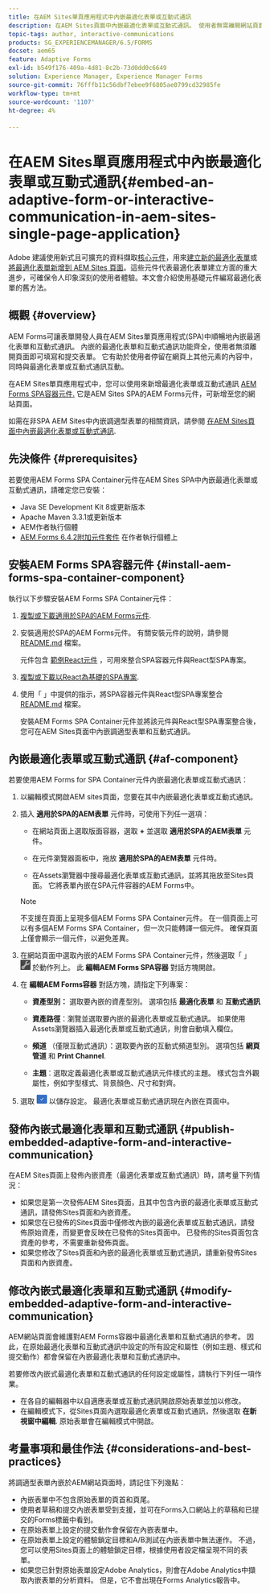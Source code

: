 ```yaml
---
title: 在AEM Sites單頁應用程式中內嵌最適化表單或互動式通訊
description: 在AEM Sites頁面中內嵌最適化表單或互動式通訊。 使用者無需離開網站頁面即可填寫及提交表單。
topic-tags: author, interactive-communications
products: SG_EXPERIENCEMANAGER/6.5/FORMS
docset: aem65
feature: Adaptive Forms
exl-id: b549f176-409a-4d81-8c2b-73d0dd0c6649
solution: Experience Manager, Experience Manager Forms
source-git-commit: 76fffb11c56dbf7ebee9f6805ae0799cd32985fe
workflow-type: tm+mt
source-wordcount: '1107'
ht-degree: 4%

---
```


# 在AEM Sites單頁應用程式中內嵌最適化表單或互動式通訊{#embed-an-adaptive-form-or-interactive-communication-in-aem-sites-single-page-application}

<span class="preview">Adobe 建議使用新式且可擴充的資料擷取[核心元件](https://experienceleague.adobe.com/docs/experience-manager-core-components/using/adaptive-forms/introduction.html)，用來[建立新的最適化表單](/help/forms/using/create-an-adaptive-form-core-components.md)或[將最適化表單新增到 AEM Sites 頁面](/help/forms/using/create-or-add-an-adaptive-form-to-aem-sites-page.md)。這些元件代表最適化表單建立方面的重大進步，可確保令人印象深刻的使用者體驗。本文會介紹使用基礎元件編寫最適化表單的舊方法。</span>

## 概觀 {#overview}

AEM Forms可讓表單開發人員在AEM Sites單頁應用程式(SPA)中順暢地內嵌最適化表單和互動式通訊。 內嵌的最適化表單和互動式通訊功能齊全，使用者無須離開頁面即可填寫和提交表單。 它有助於使用者停留在網頁上其他元素的內容中，同時與最適化表單或互動式通訊互動。

在AEM Sites單頁應用程式中，您可以使用來新增最適化表單或互動式通訊 [AEM Forms SPA容器元件](../../forms/using/embed-adaptive-form-aem-sites-spa.md#af-component)[.](../../forms/using/embed-adaptive-form-aem-sites-spa.md#af-component) 它是AEM Sites SPA的AEM Forms元件，可新增至您的網站頁面。

如需在非SPA AEM Sites中內嵌調適型表單的相關資訊，請參閱 [在AEM Sites頁面中內嵌最適化表單或互動式通訊](/help/forms/using/embed-adaptive-form-aem-sites.md).

## 先決條件 {#prerequisites}

若要使用AEM Forms SPA Container元件在AEM Sites SPA中內嵌最適化表單或互動式通訊，請確定您已安裝：

* Java SE Development Kit 8或更新版本
* Apache Maven 3.3.1或更新版本
* AEM作者執行個體
* [AEM Forms 6.4.2附加元件套件](https://helpx.adobe.com/aem-forms/kb/aem-forms-releases.html) 在作者執行個體上

## 安裝AEM Forms SPA容器元件 {#install-aem-forms-spa-container-component}

執行以下步驟安裝AEM Forms SPA Container元件：

1. [複製或下載適用於SPA的AEM Forms元件](https://github.com/Adobe-Marketing-Cloud/aem-forms/tree/master/forms-spa).
1. 安裝適用於SPA的AEM Forms元件。 有關安裝元件的說明，請參閱 [README.md](https://github.com/Adobe-Marketing-Cloud/aem-forms/tree/master/forms-spa#aem-form-component) 檔案。

   元件包含 [範例React元件](https://github.com/Adobe-Marketing-Cloud/aem-forms/tree/master/forms-spa/react-component) ，可用來整合SPA容器元件與React型SPA專案。

1. [複製或下載以React為基礎的SPA專案](https://github.com/adobe/aem-sample-we-retail-journal).
1. 使用「 」中提供的指示，將SPA容器元件與React型SPA專案整合 [README.md](https://github.com/Adobe-Marketing-Cloud/aem-forms/tree/master/forms-spa/react-component#aem-form-react-component-for-spa---editor) 檔案。

   安裝AEM Forms SPA Container元件並將該元件與React型SPA專案整合後，您可在AEM Sites頁面中內嵌調適型表單和互動式通訊。

## 內嵌最適化表單或互動式通訊 {#af-component}

若要使用AEM Forms for SPA Container元件內嵌最適化表單或互動式通訊：

1. 以編輯模式開啟AEM sites頁面，您要在其中內嵌最適化表單或互動式通訊。
1. 插入 **適用於SPA的AEM表單** 元件時，可使用下列任一選項：

   * 在網站頁面上選取版面容器，選取 **+** 並選取 **適用於SPA的AEM表單** 元件。

   * 在元件瀏覽器面板中，拖放 **適用於SPA的AEM表單** 元件時。
   * 在Assets瀏覽器中搜尋最適化表單或互動式通訊，並將其拖放至Sites頁面。 它將表單內嵌在SPA元件容器的AEM Forms中。

   >[!NOTE]
   >
   >不支援在頁面上呈現多個AEM Forms SPA Container元件。 在一個頁面上可以有多個AEM Forms SPA Container，但一次只能轉譯一個元件。 確保頁面上僅會顯示一個元件，以避免差異。

1. 在網站頁面中選取內嵌的AEM Forms SPA Container元件，然後選取「 」 ![settings_icon](assets/settings_icon.png) 於動作列上。 此 **編輯AEM Forms SPA容器** 對話方塊開啟。
1. 在 **編輯AEM Forms容器** 對話方塊，請指定下列專案：

   * **資產型別：** 選取要內嵌的資產型別。 選項包括 **最適化表單** 和 **互動式通訊**

   * **資產路徑**：瀏覽並選取要內嵌的最適化表單或互動式通訊。 如果使用Assets瀏覽器插入最適化表單或互動式通訊，則會自動填入欄位。
   * **頻道** （僅限互動式通訊）：選取要內嵌的互動式頻道型別。 選項包括 **網頁管道** 和 **Print Channel**.

   * **主題**：選取定義最適化表單或互動式通訊元件樣式的主題。 樣式包含外觀屬性，例如字型樣式、背景顏色、尺寸和對齊。

1. 選取 ![完成圖示](assets/done_icon.png) 以儲存設定。 最適化表單或互動式通訊現在內嵌在頁面中。

## 發佈內嵌式最適化表單和互動式通訊 {#publish-embedded-adaptive-form-and-interactive-communication}

在AEM Sites頁面上發佈內嵌資產（最適化表單或互動式通訊）時，請考量下列情況：

* 如果您是第一次發佈AEM Sites頁面，且其中包含內嵌的最適化表單或互動式通訊，請發佈Sites頁面和內嵌資產。
* 如果您在已發佈的Sites頁面中僅修改內嵌的最適化表單或互動式通訊，請發佈原始資產，而變更會反映在已發佈的Sites頁面中。 已發佈的Sites頁面包含資產的參考，不需要重新發佈頁面。
* 如果您修改了Sites頁面和內嵌的最適化表單或互動式通訊，請重新發佈Sites頁面和內嵌資產。

## 修改內嵌式最適化表單和互動式通訊 {#modify-embedded-adaptive-form-and-interactive-communication}

AEM網站頁面會維護對AEM Forms容器中最適化表單和互動式通訊的參考。 因此，在原始最適化表單和互動式通訊中設定的所有設定和屬性（例如主題、樣式和提交動作）都會保留在內嵌最適化表單和互動式通訊中。

若要修改內嵌式最適化表單和互動式通訊的任何設定或屬性，請執行下列任一項作業。

* 在各自的編輯器中以自適應表單或互動式通訊開啟原始表單並加以修改。
* 在編輯模式下，從Sites頁面內選取最適化表單或互動式通訊，然後選取 **在新視窗中編輯**. 原始表單會在編輯模式中開啟。

## 考量事項和最佳作法 {#considerations-and-best-practices}

將調適型表單內嵌於AEM網站頁面時，請記住下列幾點：

* 內嵌表單中不包含原始表單的頁首和頁尾。
* 使用者草稿和提交內嵌表單受到支援，並可在Forms入口網站上的草稿和已提交的Forms標籤中看到。
* 在原始表單上設定的提交動作會保留在內嵌表單中。
* 在原始表單上設定的體驗鎖定目標和A/B測試在內嵌表單中無法運作。 不過，您可以使用Sites頁面上的體驗鎖定目標，根據使用者設定檔呈現不同的表單。
* 如果您已針對原始表單設定Adobe Analytics，則會在Adobe Analytics中擷取內嵌表單的分析資料。 但是，它不會出現在Forms Analytics報告中。
